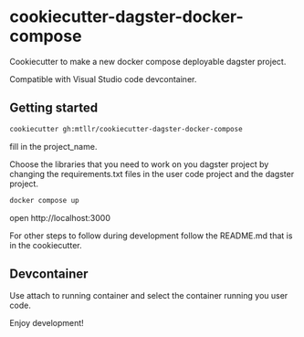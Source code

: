 # cookiecutter-dagster-docker-compose

Cookiecutter to make a new docker compose deployable dagster project.

Compatible with Visual Studio code devcontainer.

## Getting started

```bash
cookiecutter gh:mtllr/cookiecutter-dagster-docker-compose
```

fill in the project_name.

Choose the libraries that you need to work on you dagster project by changing the requirements.txt files in the user code project and the dagster project.


```bash
docker compose up
```

open http://localhost:3000

For other steps to follow during development follow the README.md that is in the cookiecutter.

## Devcontainer

Use attach to running container and select the container running you user code.

Enjoy development!